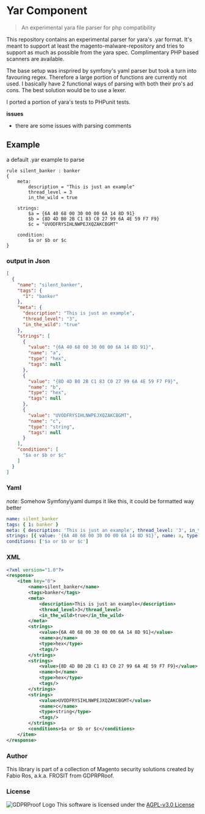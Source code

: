 Yar Component
==============
> An experimental yara file parser for php compatibility

This repository contains an experimental parser for yara's .yar format.
It's meant to support at least the magento-malware-repository and tries to support as much as possible from the yara spec.
Complimentary PHP based scanners are available.

The base setup was insprired by symfony's yaml parser but took a turn into favouring regex.
Therefore a large portion of functions are currently not used. I basically have 2 functional ways of parsing with both their pro's ad cons.
The best solution would be to use a lexer.

I ported a portion of yara's tests to PHPunit tests. 

__issues__

* there are some issues with parsing comments

## Example

a default .yar example to parse

```
rule silent_banker : banker
{
    meta:
        description = "This is just an example"
        thread_level = 3
        in_the_wild = true

    strings:
        $a = {6A 40 68 00 30 00 00 6A 14 8D 91}
        $b = {8D 4D B0 2B C1 83 C0 27 99 6A 4E 59 F7 F9}
        $c = "UVODFRYSIHLNWPEJXQZAKCBGMT"

    condition:
        $a or $b or $c
}
```

### output in Json

```json
[
  {
    "name": "silent_banker",
    "tags": {
      "1": "banker"
    },
    "meta": {
      "description": "This is just an example",
      "thread_level": "3",
      "in_the_wild": "true"
    },
    "strings": [
      {
        "value": "{6A 40 68 00 30 00 00 6A 14 8D 91}",
        "name": "a",
        "type": "hex",
        "tags": null
      },
      {
        "value": "{8D 4D B0 2B C1 83 C0 27 99 6A 4E 59 F7 F9}",
        "name": "b",
        "type": "hex",
        "tags": null
      },
      {
        "value": "UVODFRYSIHLNWPEJXQZAKCBGMT",
        "name": "c",
        "type": "string",
        "tags": null
      }
    ],
    "conditions": [
      "$a or $b or $c"
    ]
  }
]
```

### Yaml

_note:_ Somehow Symfony\yaml dumps it like this, it could be formatted way better


```yaml
name: silent_banker
tags: { 1: banker }
meta: { description: 'This is just an example', thread_level: '3', in_the_wild: 'true' }
strings: [{ value: '{6A 40 68 00 30 00 00 6A 14 8D 91}', name: a, type: hex, tags: null }, { value: '{8D 4D B0 2B C1 83 C0 27 99 6A 4E 59 F7 F9}', name: b, type: hex, tags: null }, { value: UVODFRYSIHLNWPEJXQZAKCBGMT, name: c, type: string, tags: null }]
conditions: ['$a or $b or $c']
```

### XML

```xml
<?xml version="1.0"?>
<response>
    <item key="0">
        <name>silent_banker</name>
        <tags>banker</tags>
        <meta>
            <description>This is just an example</description>
            <thread_level>3</thread_level>
            <in_the_wild>true</in_the_wild>
        </meta>
        <strings>
            <value>{6A 40 68 00 30 00 00 6A 14 8D 91}</value>
            <name>a</name>
            <type>hex</type>
            <tags/>
        </strings>
        <strings>
            <value>{8D 4D B0 2B C1 83 C0 27 99 6A 4E 59 F7 F9}</value>
            <name>b</name>
            <type>hex</type>
            <tags/>
        </strings>
        <strings>
            <value>UVODFRYSIHLNWPEJXQZAKCBGMT</value>
            <name>c</name>
            <type>string</type>
            <tags/>
        </strings>
        <conditions>$a or $b or $c</conditions>
    </item>
</response>

```

### Author

This library is part of a collection of Magento security solutions created by Fabio Ros, a.k.a. FROSIT from GDPRPRoof.

### License

![GDPRProof Logo](http://www.gnu.org/graphics/agplv3-155x51.png) This software is licensed under the [AGPL-v3.0 License](http://www.gnu.org/licenses/agpl-3.0.html)
